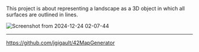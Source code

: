 This project is about representing a landscape as a 3D object in which all surfaces are outlined in lines.


![Screenshot from 2024-12-24 02-07-44](https://github.com/user-attachments/assets/6d3099d6-b26d-4de5-b07a-4a77749bdcc4)


--------------------------------------



https://github.com/jgigault/42MapGenerator
